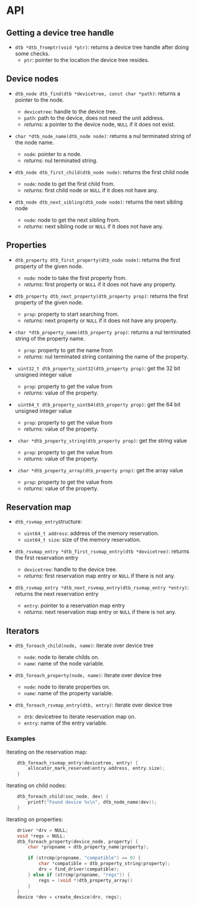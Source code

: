 # API

## Getting a device tree handle

- `dtb *dtb_fromptr(void *ptr)`: returns a device tree handle after doing some checks.
  - `ptr`: pointer to the location the device tree resides.

## Device nodes

- `dtb_node dtb_find(dtb *devicetree, const char *path)`: returns a pointer to the node.
  - `devicetree`: handle to the device tree.
  - `path`: path to the device, does not need the unit address.
  - *returns*: a pointer to the device node, `NULL` if it does not exist.

- `char *dtb_node_name(dtb_node node)`: returns a nul terminated string of the node name.
  - `node`: pointer to a node.
  - *returns*: nul terminated string.

- `dtb_node dtb_first_child(dtb_node node)`: returns the first child node
  - `node`: node to get the first child from.
  - *returns*: first child node or `NULL` if it does not have any.

- `dtb_node dtb_next_sibling(dtb_node node)`: returns the next sibling node
  - `node`: node to get the next sibling from.
  - *returns*: next sibling node or `NULL` if it does not have any.

## Properties

- `dtb_property dtb_first_property(dtb_node node)`: returns the first property of the given node.
  - `node`: node to take the first property from.
  - *returns*: first property or `NULL` if it does not have any property.

- `dtb_property dtb_next_property(dtb_property prop)`: returns the first property of the given node.
  - `prop`: property to start searching from.
  - *returns*: next property or `NULL` if it does not have any property.

- `char *dtb_property_name(dtb_property prop)`: returns a nul terminated string of the property name.
  - `prop`: property to get the name from
  - *returns*: nul terminated string containing the name of the property.

- ` uint32_t dtb_property_uint32(dtb_property prop)`: get the 32 bit unsigned integer value
  - `prop`: property to get the value from
  - *returns*: value of the property.

- ` uint64_t dtb_property_uint64(dtb_property prop)`: get the 64 bit unsigned integer value
  - `prop`: property to get the value from
  - *returns*: value of the property.

- ` char *dtb_property_string(dtb_property prop)`: get the string value
  - `prop`: property to get the value from
  - *returns*: value of the property.

- ` char *dtb_property_array(dtb_property prop)`: get the array value
  - `prop`: property to get the value from
  - *returns*: value of the property.

## Reservation map

- `dtb_rsvmap_entry`structure:
  - `uint64_t address`: address of the memory reservation.
  - `uint64_t size`: size of the memory reservation.

- `dtb_rsvmap_entry *dtb_first_rsvmap_entry(dtb *devicetree)`: returns the first reservation entry
  - `devicetree`: handle to the device tree.
  - *returns*: first reservation map entry or `NULL` if there is not any.

- `dtb_rsvmap_entry *dtb_next_rsvmap_entry(dtb_rsvmap_entry *entry)`: returns the next reservation
entry
  - `entry`: pointer to a reservation map entry
  - *returns*: next reservation map entry or `NULL` if there is not any.

## Iterators

- `dtb_foreach_child(node, name)`: iterate over device tree
  - `node`: node to iterate childs on.
  - `name`: name of the node variable.

- `dtb_foreach_property(node, name)`: iterate over device tree
  - `node`: node to iterate properties on.
  - `name`: name of the property variable.

- `dtb_foreach_rsvmap_entry(dtb, entry)`: iterate over device tree
  - `dtb`: devicetree to iterate reservation map on.
  - `entry`: name of the entry variable.

### Examples

Iterating on the reservation map:
```C
    dtb_foreach_rsvmap_entry(devicetree, entry) {
        allocator_mark_reserved(entry.address, entry.size);
    }
```

Iterating on child nodes:
```C
    dtb_foreach_child(soc_node, dev) {
        printf("Found device %s\n", dtb_node_name(dev));
    }
```

Iterating on properties:
```C
    driver *drv = NULL;
    void *regs = NULL;
    dtb_foreach_property(device_node, property) {
        char *propname = dtb_property_name(property);

        if (strcmp(propname, "compatible") == 0) {
            char *compatible = dtb_property_string(property);
            drv = find_driver(compatible);
        } else if (strcmp(propname, "regs")) {
            regs = (void *)dtb_property_array()
        }
    }
    device *dev = create_device(drv, regs);
```
